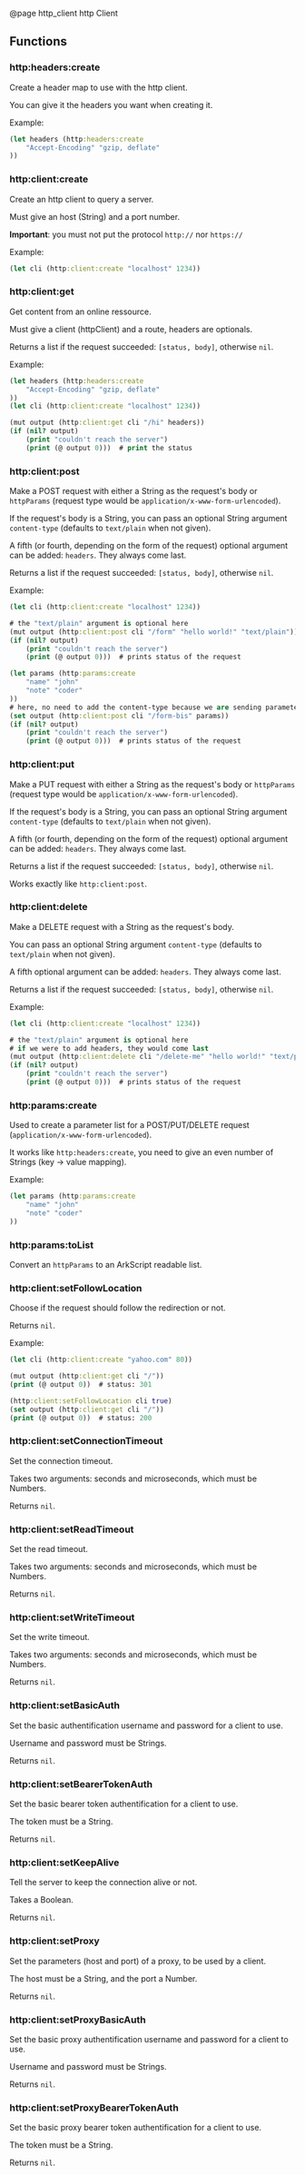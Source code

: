 @page http_client http Client

## Functions

### http:headers:create

Create a header map to use with the http client.

You can give it the headers you want when creating it.

Example:

```clojure
(let headers (http:headers:create
    "Accept-Encoding" "gzip, deflate"
))
```

### http:client:create

Create an http client to query a server.

Must give an host (String) and a port number.

**Important**: you must not put the protocol `http://` nor `https://`

Example:

```clojure
(let cli (http:client:create "localhost" 1234))
```

### http:client:get

Get content from an online ressource.

Must give a client (httpClient) and a route, headers are optionals.

Returns a list if the request succeeded: `[status, body]`, otherwise `nil`.

Example:

```clojure
(let headers (http:headers:create
    "Accept-Encoding" "gzip, deflate"
))
(let cli (http:client:create "localhost" 1234))

(mut output (http:client:get cli "/hi" headers))
(if (nil? output)
    (print "couldn't reach the server")
    (print (@ output 0)))  # print the status
```

### http:client:post

Make a POST request with either a String as the request's body or `httpParams` (request type would be `application/x-www-form-urlencoded`).

If the request's body is a String, you can pass an optional String argument `content-type` (defaults to `text/plain` when not given).

A fifth (or fourth, depending on the form of the request) optional argument can be added: `headers`. They always come last.

Returns a list if the request succeeded: `[status, body]`, otherwise `nil`.

Example:

```clojure
(let cli (http:client:create "localhost" 1234))

# the "text/plain" argument is optional here
(mut output (http:client:post cli "/form" "hello world!" "text/plain"))
(if (nil? output)
    (print "couldn't reach the server")
    (print (@ output 0)))  # prints status of the request

(let params (http:params:create
    "name" "john"
    "note" "coder"
))
# here, no need to add the content-type because we are sending parameters
(set output (http:client:post cli "/form-bis" params))
(if (nil? output)
    (print "couldn't reach the server")
    (print (@ output 0)))  # prints status of the request
```

### http:client:put

Make a PUT request with either a String as the request's body or `httpParams` (request type would be `application/x-www-form-urlencoded`).

If the request's body is a String, you can pass an optional String argument `content-type` (defaults to `text/plain` when not given).

A fifth (or fourth, depending on the form of the request) optional argument can be added: `headers`. They always come last.

Returns a list if the request succeeded: `[status, body]`, otherwise `nil`.

Works exactly like `http:client:post`.

### http:client:delete

Make a DELETE request with a String as the request's body.

You can pass an optional String argument `content-type` (defaults to `text/plain` when not given).

A fifth optional argument can be added: `headers`. They always come last.

Returns a list if the request succeeded: `[status, body]`, otherwise `nil`.

Example:

```clojure
(let cli (http:client:create "localhost" 1234))

# the "text/plain" argument is optional here
# if we were to add headers, they would come last
(mut output (http:client:delete cli "/delete-me" "hello world!" "text/plain"))
(if (nil? output)
    (print "couldn't reach the server")
    (print (@ output 0)))  # prints status of the request
```

### http:params:create

Used to create a parameter list for a POST/PUT/DELETE request (`application/x-www-form-urlencoded`).

It works like `http:headers:create`, you need to give an even number of Strings (key -> value mapping).

Example:

```clojure
(let params (http:params:create
    "name" "john"
    "note" "coder"
))
```

### http:params:toList

Convert an `httpParams` to an ArkScript readable list.

### http:client:setFollowLocation

Choose if the request should follow the redirection or not.

Returns `nil`.

Example:

```clojure
(let cli (http:client:create "yahoo.com" 80))

(mut output (http:client:get cli "/"))
(print (@ output 0))  # status: 301

(http:client:setFollowLocation cli true)
(set output (http:client:get cli "/"))
(print (@ output 0))  # status: 200
```

### http:client:setConnectionTimeout

Set the connection timeout.

Takes two arguments: seconds and microseconds, which must be Numbers.

Returns `nil`.

### http:client:setReadTimeout

Set the read timeout.

Takes two arguments: seconds and microseconds, which must be Numbers.

Returns `nil`.

### http:client:setWriteTimeout

Set the write timeout.

Takes two arguments: seconds and microseconds, which must be Numbers.

Returns `nil`.

### http:client:setBasicAuth

Set the basic authentification username and password for a client to use.

Username and password must be Strings.

Returns `nil`.

### http:client:setBearerTokenAuth

Set the basic bearer token authentification for a client to use.

The token must be a String.

Returns `nil`.

### http:client:setKeepAlive

Tell the server to keep the connection alive or not.

Takes a Boolean.

Returns `nil`.

### http:client:setProxy

Set the parameters (host and port) of a proxy, to be used by a client.

The host must be a String, and the port a Number.

Returns `nil`.

### http:client:setProxyBasicAuth

Set the basic proxy authentification username and password for a client to use.

Username and password must be Strings.

Returns `nil`.

### http:client:setProxyBearerTokenAuth

Set the basic proxy bearer token authentification for a client to use.

The token must be a String.

Returns `nil`.
